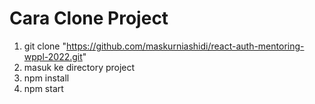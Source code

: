 # Cara Clone Project

1. git clone "https://github.com/maskurniashidi/react-auth-mentoring-wppl-2022.git"
2. masuk ke directory project
3. npm install
4. npm start